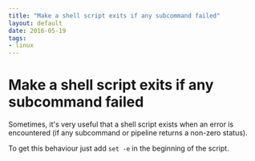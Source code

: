 ```yaml
---
title: "Make a shell script exits if any subcommand failed"
layout: default
date: 2016-05-19
tags:
- linux
---
```


# Make a shell script exits if any subcommand failed

Sometimes, it's very useful that a shell script exists when an error is
encountered (if any subcommand or pipeline returns a non-zero status).

To get this behaviour just add `set -e` in the beginning of the script.
